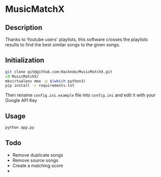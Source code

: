 # MusicMatchX

Description
-----------

Thanks to Youtube users' playlists, this software crosses the playlists results to find the best similar songs to the given songs.

Initialization
--------------

```sh
git clone git@github.com:Hackndo/MusicMatchX.git
cd MusicMatchX/
mkvirtualenv mmx -p $(which python3)
pip install -r requirements.txt
```

Then rename `config.ini.example` file into `config.ini` and edit it with your Google API Key

Usage
-----

```sh
python app.py
```

Todo
----

* Remove duplicate songs
* Remove source songs
* Create a matching score
* 

